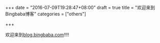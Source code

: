 +++
date = "2016-07-09T19:28:47+08:00"
draft = true
title = "欢迎来到Bingbaba博客"
categories = ["others"]

+++

欢迎来到[blog.bingbaba.com](http://blog.bingbaba.com)!!!!
